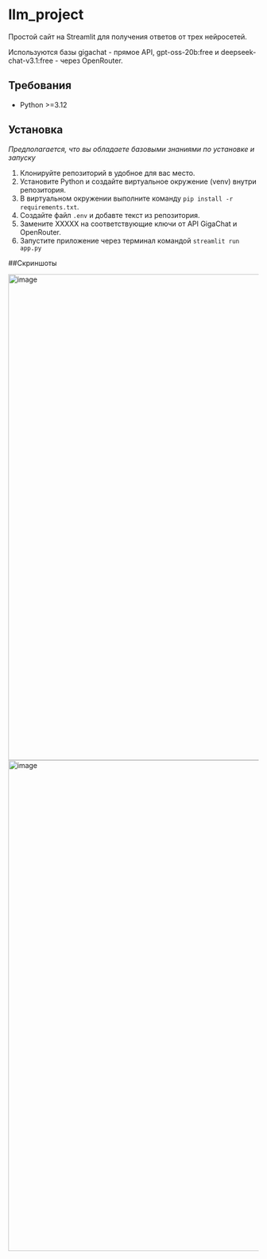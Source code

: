 # llm_project
Простой сайт на Streamlit для получения ответов от трех нейросетей. 

Используются базы gigachat - прямое API, gpt-oss-20b:free и deepseek-chat-v3.1:free - через OpenRouter.

## Требования
- Python >=3.12

## Установка

*Предполагается, что вы обладаете базовыми знаниями по установке и запуску*

1. Клонируйте репозиторий в удобное для вас место.
2. Установите Python и создайте виртуальное окружение (venv) внутри репозитория.
3. В виртуальном окружении выполните команду `pip install -r requirements.txt`.
4. Создайте файл `.env` и добавте текст из репозитория.
5. Замените XXXXX на соответствующие ключи от API GigaChat и OpenRouter.
6. Запустите приложение через терминал командой `streamlit run app.py`

##Скриншоты

<img width="1326" height="977" alt="image" src="https://github.com/user-attachments/assets/e5c7d8f3-bc58-4067-b2ef-2afad59fb97a" />

<img width="1310" height="987" alt="image" src="https://github.com/user-attachments/assets/f4480d61-d58c-4850-b902-6c38224bd4ab" />

